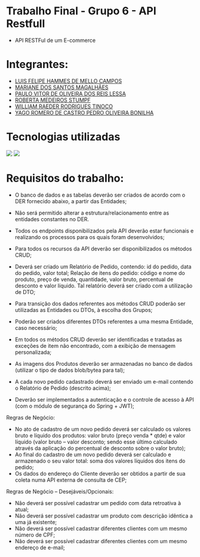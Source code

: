 # Trabalho Final - Grupo 6 - API Restfull 
- API RESTFul de um E-commerce
# Integrantes:
- [LUIS FELIPE HAMMES DE MELLO CAMPOS](https://github.com/lf-hammes)
- [MARIANE DOS SANTOS MAGALHÃES](https://github.com/MarianeSMagalhaes)
- [PAULO VITOR DE OLIVEIRA DOS REIS LESSA](https://github.com/PauloVitorLessa)
- [ROBERTA MEDEIROS STUMPF](https://github.com/roberta2105)
- [WILLIAM RAEDER RODRIGUES TINOCO](https://github.com/willtinoco97)
- [YAGO ROMERO DE CASTRO PEDRO OLIVEIRA BONILHA](https://github.com/yagob2)

# Tecnologias utilizadas
![](https://img.shields.io/badge/Spring-6DB33F?style=for-the-badge&logo=spring&logoColor=white)
![](https://img.shields.io/badge/PostgreSQL-316192?style=for-the-badge&logo=postgresql&logoColor=white)

# Requisitos do trabalho:
- O banco de dados e as tabelas deverão ser criados de acordo com o
DER fornecido abaixo, a partir das Entidades;
- Não será permitido alterar a estrutura/relacionamento entre as
entidades constantes no DER.
- Todos os endpoints disponibilizados pela API deverão estar
funcionais e realizando os processos para os quais foram
desenvolvidos;
- Para todos os recursos da API deverão ser disponibilizados os
métodos CRUD;
- Deverá ser criado um Relatório de Pedido, contendo: id do pedido,
data do pedido, valor total; Relação de itens do pedido: código e
nome do produto, preço de venda, quantidade, valor bruto,
percentual de desconto e valor líquido. Tal relatório deverá ser criado
com a utilização de DTO;
- Para transição dos dados referentes aos métodos CRUD poderão ser
utilizadas as Entidades ou DTOs, à escolha dos Grupos;
- Poderão ser criados diferentes DTOs referentes a uma mesma
Entidade, caso necessário;
- Em todos os métodos CRUD deverão ser identificadas e tratadas as
exceções de item não encontrado, com a exibição de mensagem
personalizada;
- As imagens dos Produtos deverão ser armazenadas no banco de
dados (utilizar o tipo de dados blob/bytea para tal);

- A cada novo pedido cadastrado deverá ser enviado um e-mail
contendo o Relatório de Pedido (descrito acima);
- Deverão ser implementados a autenticação e o controle de acesso à
API (com o módulo de segurança do Spring + JWT);

Regras de Negócio:
- No ato de cadastro de um novo pedido deverá ser calculado os
valores bruto e líquido dos produtos: valor bruto (preço venda *
qtde) e valor líquido (valor bruto – valor desconto; sendo esse último
calculado através da aplicação do percentual de desconto sobre o
valor bruto);
- Ao final do cadastro de um novo pedido deverá ser calculado e
armazenado o seu valor total: soma dos valores líquidos dos itens do
pedido;
- Os dados do endereço do Cliente deverão ser obtidos a partir de sua
coleta numa API externa de consulta de CEP;

Regras de Negócio – Desejáveis/Opcionais:
- Não deverá ser possível cadastrar um pedido com data retroativa à
atual;
- Não deverá ser possível cadastrar um produto com descrição idêntica
a uma já existente;
- Não deverá ser possível cadastrar diferentes clientes com um mesmo
número de CPF;
- Não deverá ser possível cadastrar diferentes clientes com um mesmo
endereço de e-mail;
